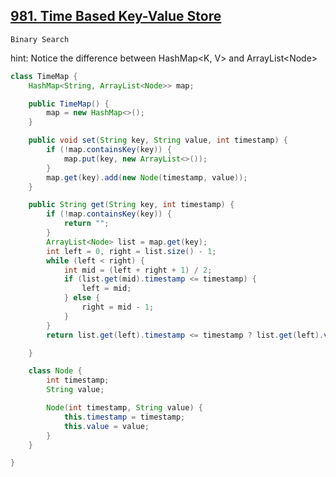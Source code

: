 [981. Time Based Key-Value Store](https://leetcode.com/problems/time-based-key-value-store/)
---

`Binary Search`

hint: Notice the difference between HashMap<K, V> and ArrayList\<Node\>

```java
class TimeMap {
    HashMap<String, ArrayList<Node>> map;

    public TimeMap() {
        map = new HashMap<>();
    }

    public void set(String key, String value, int timestamp) {
        if (!map.containsKey(key)) {
            map.put(key, new ArrayList<>());
        }
        map.get(key).add(new Node(timestamp, value));
    }

    public String get(String key, int timestamp) {
        if (!map.containsKey(key)) {
            return "";
        }
        ArrayList<Node> list = map.get(key);
        int left = 0, right = list.size() - 1;
        while (left < right) {
            int mid = (left + right + 1) / 2;
            if (list.get(mid).timestamp <= timestamp) {
                left = mid;
            } else {
                right = mid - 1;
            }
        }
        return list.get(left).timestamp <= timestamp ? list.get(left).value : "";

    }

    class Node {
        int timestamp;
        String value;

        Node(int timestamp, String value) {
            this.timestamp = timestamp;
            this.value = value;
        }
    }

}
```
